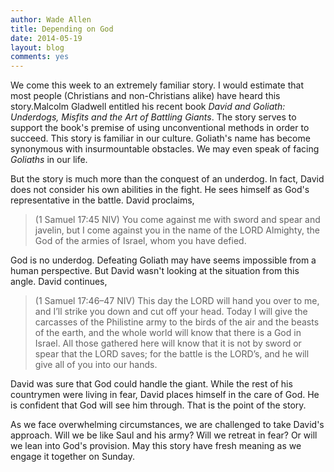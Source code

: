 ```yaml
---
author: Wade Allen
title: Depending on God
date: 2014-05-19
layout: blog
comments: yes
---
```

 
We come this week to an extremely familiar story. I would estimate that most people (Christians and non-Christians alike) have heard this story.Malcolm Gladwell entitled his recent book *David and Goliath: Underdogs, Misfits and the Art of Battling Giants*. The story serves to support the book's premise of using unconventional methods in order to succeed. This story is familiar in our culture. Goliath's name has become synonymous with insurmountable obstacles. We may even speak of facing *Goliaths* in our life.

But the story is much more than the conquest of an underdog. In fact, David does not consider his own abilities in the fight. He sees himself as God's representative in the battle. David proclaims,

>(1 Samuel 17:45 NIV) You come against me with sword and spear and javelin, but I come against you in the name of the LORD Almighty, the God of the armies of Israel, whom you have defied.

God is no underdog. Defeating Goliath may have seems impossible from a human perspective. But David wasn't looking at the situation from this angle. David continues,

>(1 Samuel 17:46–47 NIV) This day the LORD will hand you over to me, and I’ll strike you down and cut off your head. Today I will give the carcasses of the Philistine army to the birds of the air and the beasts of the earth, and the whole world will know that there is a God in Israel. All those gathered here will know that it is not by sword or spear that the LORD saves; for the battle is the LORD’s, and he will give all of you into our hands.

David was sure that God could handle the giant. While the rest of his countrymen were living in fear, David places himself in the care of God. He is confident that God will see him through. That is the point of the story.

As we face overwhelming circumstances, we are challenged to take David's approach. Will we be like Saul and his army? Will we retreat in fear? Or will we lean into God's provision. May this story have fresh meaning as we engage it together on Sunday.
